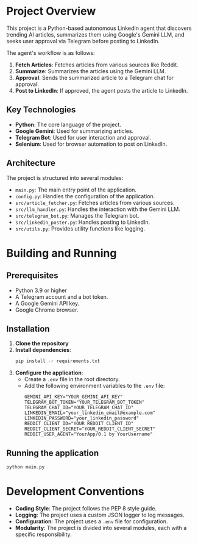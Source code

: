 
# Project Overview

This project is a Python-based autonomous LinkedIn agent that discovers trending AI articles, summarizes them using Google's Gemini LLM, and seeks user approval via Telegram before posting to LinkedIn.

The agent's workflow is as follows:
1.  **Fetch Articles**: Fetches articles from various sources like Reddit.
2.  **Summarize**: Summarizes the articles using the Gemini LLM.
3.  **Approval**: Sends the summarized article to a Telegram chat for approval.
4.  **Post to LinkedIn**: If approved, the agent posts the article to LinkedIn.

## Key Technologies

*   **Python**: The core language of the project.
*   **Google Gemini**: Used for summarizing articles.
*   **Telegram Bot**: Used for user interaction and approval.
*   **Selenium**: Used for browser automation to post on LinkedIn.

## Architecture

The project is structured into several modules:

*   `main.py`: The main entry point of the application.
*   `config.py`: Handles the configuration of the application.
*   `src/article_fetcher.py`: Fetches articles from various sources.
*   `src/llm_handler.py`: Handles the interaction with the Gemini LLM.
*   `src/telegram_bot.py`: Manages the Telegram bot.
*   `src/linkedin_poster.py`: Handles posting to LinkedIn.
*   `src/utils.py`: Provides utility functions like logging.

# Building and Running

## Prerequisites

*   Python 3.9 or higher
*   A Telegram account and a bot token.
*   A Google Gemini API key.
*   Google Chrome browser.

## Installation

1.  **Clone the repository**
2.  **Install dependencies**:
    ```bash
    pip install -r requirements.txt
    ```
3.  **Configure the application**:
    *   Create a `.env` file in the root directory.
    *   Add the following environment variables to the `.env` file:
        ```
        GEMINI_API_KEY="YOUR_GEMINI_API_KEY"
        TELEGRAM_BOT_TOKEN="YOUR_TELEGRAM_BOT_TOKEN"
        TELEGRAM_CHAT_ID="YOUR_TELEGRAM_CHAT_ID"
        LINKEDIN_EMAIL="your_linkedin_email@example.com"
        LINKEDIN_PASSWORD="your_linkedin_password"
        REDDIT_CLIENT_ID="YOUR_REDDIT_CLIENT_ID"
        REDDIT_CLIENT_SECRET="YOUR_REDDIT_CLIENT_SECRET"
        REDDIT_USER_AGENT="YourApp/0.1 by YourUsername"
        ```

## Running the application

```bash
python main.py
```

# Development Conventions

*   **Coding Style**: The project follows the PEP 8 style guide.
*   **Logging**: The project uses a custom JSON logger to log messages.
*   **Configuration**: The project uses a `.env` file for configuration.
*   **Modularity**: The project is divided into several modules, each with a specific responsibility.
